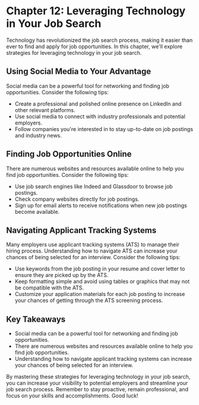 Chapter 12: Leveraging Technology in Your Job Search
====================================================

Technology has revolutionized the job search process, making it easier than ever to find and apply for job opportunities. In this chapter, we'll explore strategies for leveraging technology in your job search.

Using Social Media to Your Advantage
------------------------------------

Social media can be a powerful tool for networking and finding job opportunities. Consider the following tips:

* Create a professional and polished online presence on LinkedIn and other relevant platforms.
* Use social media to connect with industry professionals and potential employers.
* Follow companies you're interested in to stay up-to-date on job postings and industry news.

Finding Job Opportunities Online
--------------------------------

There are numerous websites and resources available online to help you find job opportunities. Consider the following tips:

* Use job search engines like Indeed and Glassdoor to browse job postings.
* Check company websites directly for job postings.
* Sign up for email alerts to receive notifications when new job postings become available.

Navigating Applicant Tracking Systems
-------------------------------------

Many employers use applicant tracking systems (ATS) to manage their hiring process. Understanding how to navigate ATS can increase your chances of being selected for an interview. Consider the following tips:

* Use keywords from the job posting in your resume and cover letter to ensure they are picked up by the ATS.
* Keep formatting simple and avoid using tables or graphics that may not be compatible with the ATS.
* Customize your application materials for each job posting to increase your chances of getting through the ATS screening process.

Key Takeaways
-------------

* Social media can be a powerful tool for networking and finding job opportunities.
* There are numerous websites and resources available online to help you find job opportunities.
* Understanding how to navigate applicant tracking systems can increase your chances of being selected for an interview.

By mastering these strategies for leveraging technology in your job search, you can increase your visibility to potential employers and streamline your job search process. Remember to stay proactive, remain professional, and focus on your skills and accomplishments. Good luck!
